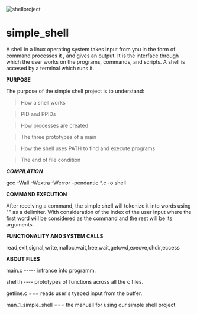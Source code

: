 ![shellproject](https://user-images.githubusercontent.com/68068538/129479572-2b6a7e69-c9d1-442d-80f1-a8ea9655fd54.png)
# simple_shell
A shell in a linux operating system takes input from you in the form of command processes it , and gives an output. It is the interface through which the user works on the programs, commands, and scripts. A shell is accesed by a terminal which runs it.

**PURPOSE**

The purpose of the simple shell project is to understand:

>How a shell works

>PID and PPIDs

>How processes are created

>The three prototypes of a main

>How the shell uses PATH to find and execute programs

>The end of file condition

**_COMPILATION_**

gcc -Wall -Wextra -Werror -pendantic *.c -o shell

**COMMAND EXECUTION**

After receiving a command, the simple shell will tokenize it into words using "" as a delimiter. With consideration of the index of the user input where the first word will be considered as the command and the rest will be its arguments.

**FUNCTIONALITY AND SYSTEM CALLS**

read,exit,signal,write,malloc,wait,free,wait,getcwd,execve,chdir,eccess

**ABOUT FILES**

main.c ----- intrance into programm.

shell.h ---- prototypes of functions across all the c files.

getline.c === reads user's tyeped input from the buffer.

man_1_simple_shell === the manuall for using our simple shell project



